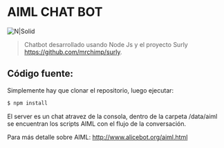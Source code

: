 # AIML CHAT BOT
![N|Solid](https://d30y9cdsu7xlg0.cloudfront.net/png/852157-200.png)

> Chatbot desarrollado usando Node Js y el proyecto Surly https://github.com/mrchimp/surly.

## Código fuente:
Simplemente hay que clonar el repositorio, luego ejecutar:
```sh
$ npm install
```

El server es un chat atravez de la consola, dentro de la carpeta /data/aiml se encuentran los scripts AIML con el flujo de la conversación.

Para más detalle sobre AIML: http://www.alicebot.org/aiml.html
